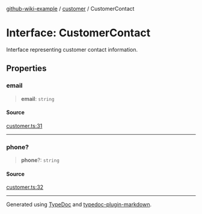 [github-wiki-example](../wiki/Home) / [customer](../wiki/customer) / CustomerContact

# Interface: CustomerContact

Interface representing customer contact information.

## Properties

### email

> **email**: `string`

#### Source

[customer.ts:31](https://github.com/tgreyuk/typedoc-plugin-markdown-examples/blob/5f3948e/examples/04-typedoc-github-wiki-theme/src/customer.ts#L31)

***

### phone?

> **phone**?: `string`

#### Source

[customer.ts:32](https://github.com/tgreyuk/typedoc-plugin-markdown-examples/blob/5f3948e/examples/04-typedoc-github-wiki-theme/src/customer.ts#L32)

***

Generated using [TypeDoc](https://typedoc.org) and [typedoc-plugin-markdown](https://typedoc-plugin-markdown.org).
